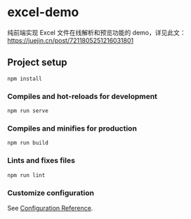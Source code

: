 # excel-demo

纯前端实现 Excel 文件在线解析和预览功能的 demo，详见此文：https://juejin.cn/post/7211805251216031801

## Project setup
```
npm install
```

### Compiles and hot-reloads for development
```
npm run serve
```

### Compiles and minifies for production
```
npm run build
```

### Lints and fixes files
```
npm run lint
```

### Customize configuration
See [Configuration Reference](https://cli.vuejs.org/config/).
